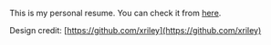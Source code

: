 This is my personal resume. You can check it from [here](https://abdurrakib0.github.io/resume/).

Design credit: [https://github.com/xriley](https://github.com/xriley)